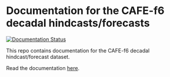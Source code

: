 Documentation for the CAFE-f6 decadal hindcasts/forecasts
========================================================

[![Documentation Status](https://readthedocs.org/projects/cafef6/badge/?version=latest)](https://cafef6.readthedocs.io/en/latest/?badge=latest)

This repo contains documentation for the CAFE-f6 decadal hindcast/forecast dataset.

Read the documentation [here](https://cafef6.readthedocs.io/en/latest/).
